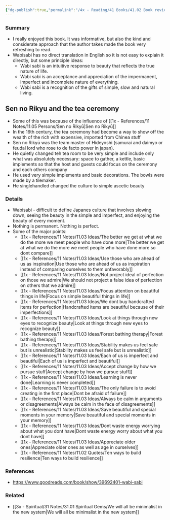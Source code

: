 ```yaml
---
{"dg-publish":true,"permalink":"/4x - Reading/41 Books/41.02 Book reviews/Wabi Sabi - Japanese Wisdom for a Perfectly Imperfect Life - Beth Kempton/","title":"Wabi Sabi - Japanese Wisdom for a Perfectly Imperfect Life - Beth Kempton","created":"2023-10-08T22:27:57.000+03:00","updated":"2024-02-14T20:17:39.897+03:00"}
---
```



### Summary
- I really enjoyed this book. It was informative, but also the kind and considerate approach that the author takes made the book very refreshing to read. 
- Wabisabi has no direct translation in English so it is not easy to explain it directly, but some principle ideas:
	- Wabi sabi is an intuitive response to beauty that reflects the true nature of life. 
	- Wabi sabi is an acceptance and appreciation of the impermanent, imperfect and incomplete nature of everything. 
	- Wabi sabi is a recognition of the gifts of simple, slow and natural living.

## Sen no Rikyu and the tea ceremony
- Some of this was because of the influence of [[1x - References/11 Notes/11.05 Persons/Sen no Rikyū\|Sen no Rikyū]]
- In the 16th century, the tea ceremony had become a way to show off the wealth of the rich with expensive, imported from Chinea stuff
- Sen no Rikyū was the team master of Hideyoshi (samurai and daimyo or feudal lord who rose to de facto power in japan).
- He quietly changed teh tea room to be very simple and include only what was absolutely necessary: space to gather, a kettle, basic implements so that the host and guests could focus on the ceremony and each others company
- He used very simple implements and basic decorations. The bowls were made by a tilemaker.
- He singlehandled changed the culture to simple ascetic beauty

### Details
- Wabisabi - difficult to define Japanes culture that involves slowing down, seeing the beauty in the simple and imperfect, and enjoying the beauty of every moment.
- Nothing is permanent. Nothing is perfect.
- Some of the major points:
	- [[1x - References/11 Notes/11.03 Ideas/The better we get at what we do the more we meet people who have done more\|The better we get at what we do the more we meet people who have done more so dont compare]]
	- [[1x - References/11 Notes/11.03 Ideas/Use those who are ahead of us as inspiration\|Use those who are ahead of us as inspiration instead of comparing ourselves to them unfavorably]]
	- [[1x - References/11 Notes/11.03 Ideas/Not project ideal of perfection on those we admire\|We should not project a false idea of perfection on others that we admire]]
	- [[1x - References/11 Notes/11.03 Ideas/Focus attention on beautiful things in life\|Focus on simple beautiful things in life]]
	- [[1x - References/11 Notes/11.03 Ideas/We dont buy handcrafted items for perfection\|Handcrafted items are beautiful because of their imperfections]]
	- [[1x - References/11 Notes/11.03 Ideas/Look at things through new eyes to recognize beauty\|Look at things through new eyes to recognize beauty]]
	- [[1x - References/11 Notes/11.03 Ideas/Forest bathing therapy\|Forest bathing therapy]]
	- [[1x - References/11 Notes/11.03 Ideas/Stability makes us feel safe but is unrealistic\|Stability makes us feel safe but is unrealistic]]
	- [[1x - References/11 Notes/11.03 Ideas/Each of us is imperfect and beautiful\|Each of us is imperfect and beautiful]]
	- [[1x - References/11 Notes/11.03 Ideas/Accept change by how we pursue stuff\|Accept change by how we pursue stuff]]
	- [[1x - References/11 Notes/11.03 Ideas/Learning is never done\|Learning is never completed]]
	- [[1x - References/11 Notes/11.03 Ideas/The only failure is to avoid creating in the first place\|Dont be afraid of failure]]
	- [[1x - References/11 Notes/11.03 Ideas/Always be calm in arguments or disagreements\|Always be calm in the face of disagreements]]
	- [[1x - References/11 Notes/11.03 Ideas/Save beautiful and special moments in your memory\|Save beautiful and special moments in your memory]]
	- [[1x - References/11 Notes/11.03 Ideas/Dont waste energy worrying about what you dont have\|Dont waste energy worry about what you dont have]]
	- [[1x - References/11 Notes/11.03 Ideas/Appreciate older ones\|Appreciate older ones as well as age in ourselves]]
	- [[1x - References/11 Notes/11.02 Quotes/Ten ways to build resilience\|Ten ways to build resilience]]

### References
- https://www.goodreads.com/book/show/39692401-wabi-sabi

### Related
- [[3x - Spiritual/31 Notes/31.01 Spiritual Gems/We will all be minimalist in the new system\|We will all be minimalist in the new system]]